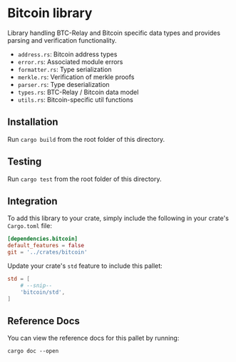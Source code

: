 # Bitcoin library

Library handling BTC-Relay and Bitcoin specific data types and provides parsing and verification functionality.

- `address.rs`: Bitcoin address types
- `error.rs`: Associated module errors
- `formatter.rs`: Type serialization
- `merkle.rs`: Verification of merkle proofs
- `parser.rs`: Type deserialization
- `types.rs`: BTC-Relay / Bitcoin data model
- `utils.rs`: Bitcoin-specific util functions

## Installation

Run `cargo build` from the root folder of this directory.

## Testing

Run `cargo test` from the root folder of this directory.

## Integration

To add this library to your crate, simply include the following in your crate's `Cargo.toml` file:

```TOML
[dependencies.bitcoin]
default_features = false
git = '../crates/bitcoin'
```

Update your crate's `std` feature to include this pallet:

```TOML
std = [
    # --snip--
    'bitcoin/std',
]
```

## Reference Docs

You can view the reference docs for this pallet by running:

```
cargo doc --open
```

